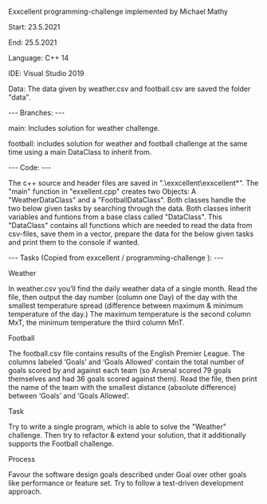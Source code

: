 Exxcellent programming-challenge implemented by Michael Mathy

Start: 23.5.2021

End: 25.5.2021

Language: C++ 14

IDE: Visual Studio 2019

Data: The data given by weather.csv and football.csv are saved the folder "data".

--- Branches: ---

main: Includes solution for weather challenge.

football: includes solution for weather and football challenge at the same time using a main DataClass to inherit from.

--- Code: ---

The c++ source and header files are saved in ".\exxcellent\exxcellent*". The "main" function in "exxellent.cpp" creates two Objects: A "WeatherDataClass" and a "FootballDataClass". Both classes handle the two below given tasks by searching through the data. Both classes inherit variables and funtions from a base class called "DataClass". This "DataClass" contains all functions which are needed to read the data from csv-files, save them in a vector, prepare the data for the below given tasks and print them to the console if wanted.

--- Tasks (Copied from exxcellent / programming-challenge ): ---

Weather

In weather.csv you’ll find the daily weather data of a single month. Read the file, then output the day number (column one Day) of the day with the smallest temperature spread (difference between maximum & minimum temperature of the day.) The maximum temperature is the second column MxT, the minimum temperature the third column MnT.

Football

The football.csv file contains results of the English Premier League. The columns labeled ‘Goals’ and ‘Goals Allowed’ contain the total number of goals scored by and against each team (so Arsenal scored 79 goals themselves and had 36 goals scored against them). Read the file, then print the name of the team with the smallest distance (absolute difference) between ‘Goals’ and ‘Goals Allowed’.

Task

Try to write a single program, which is able to solve the "Weather" challenge. Then try to refactor & extend your solution, that it additionally supports the Football challenge.

Process

Favour the software design goals described under Goal over other goals like performance or feature set. Try to follow a test-driven development approach.